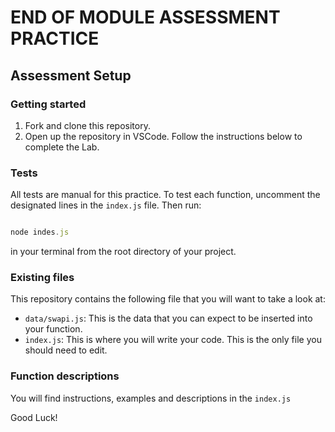 # END OF MODULE ASSESSMENT PRACTICE

## Assessment Setup

### Getting started

1.  Fork and clone this repository.
1.  Open up the repository in VSCode. Follow the instructions below to complete the Lab.

### Tests

All tests are manual for this practice.
To test each function, uncomment the designated lines in the `index.js` file.
Then run:

```js

node indes.js

```

in your terminal from the root directory of your project.

### Existing files

This repository contains the following file that you will want to take a look at:

- `data/swapi.js`: This is the data that you can expect to be inserted into your function.
- `index.js`: This is where you will write your code. This is the only file you should need to edit.

### Function descriptions

You will find instructions, examples and descriptions in the `index.js`

Good Luck!
